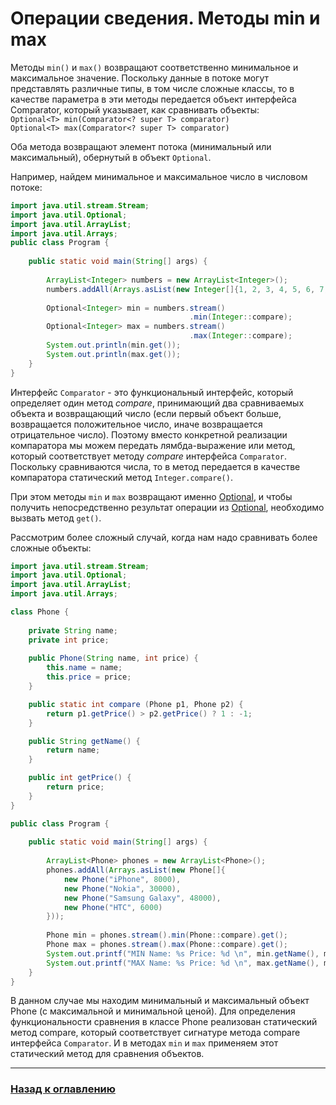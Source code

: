 # Операции сведения. Методы min и max

Методы `min()` и `max()` возвращают соответственно минимальное и максимальное значение.
Поскольку данные в потоке могут представлять различные типы, в том числе сложные классы,
то в качестве параметра в эти методы передается объект интерфейса Comparator,
который указывает, как сравнивать объекты:  
`Optional<T> min(Comparator<? super T> comparator)`  
`Optional<T> max(Comparator<? super T> comparator)`  

Оба метода возвращают элемент потока (минимальный или максимальный), обернутый в объект `Optional`.

Например, найдем минимальное и максимальное число в числовом потоке:

```java
import java.util.stream.Stream;
import java.util.Optional;
import java.util.ArrayList;
import java.util.Arrays;
public class Program {
 
    public static void main(String[] args) {
         
        ArrayList<Integer> numbers = new ArrayList<Integer>();
        numbers.addAll(Arrays.asList(new Integer[]{1, 2, 3, 4, 5, 6, 7, 8, 9}));
         
        Optional<Integer> min = numbers.stream()
                                        .min(Integer::compare);
        Optional<Integer> max = numbers.stream()
                                        .max(Integer::compare);
        System.out.println(min.get());
        System.out.println(max.get());
    } 
}
```

Интерфейс `Comparator` - это функциональный интерфейс, который определяет один метод _compare_,
принимающий два сравниваемых объекта и возвращающий число 
(если первый объект больше, возвращается положительное число, иначе возвращается отрицательное число).
Поэтому вместо конкретной реализации компаратора мы можем передать лямбда-выражение или метод,
который соответствует методу _compare_ интерфейса `Comparator`.
Поскольку сравниваются числа, то в метод передается в качестве компаратора статический метод `Integer.compare()`.

При этом методы `min` и `max` возвращают именно [Optional](../stream_api_optional.md),
и чтобы получить непосредственно результат операции из [Optional](../stream_api_optional.md), необходимо вызвать метод `get()`.

Рассмотрим более сложный случай, когда нам надо сравнивать более сложные объекты:

```java
import java.util.stream.Stream;
import java.util.Optional;
import java.util.ArrayList;
import java.util.Arrays;

class Phone {
      
    private String name;
    private int price;
      
    public Phone(String name, int price) {
        this.name = name;
        this.price = price;
    }

    public static int compare (Phone p1, Phone p2) {
        return p1.getPrice() > p2.getPrice() ? 1 : -1;
    }

    public String getName() {
        return name;
    }

    public int getPrice() {
        return price;
    }
}

public class Program {
 
    public static void main(String[] args) {
         
        ArrayList<Phone> phones = new ArrayList<Phone>();
        phones.addAll(Arrays.asList(new Phone[]{
            new Phone("iPhone", 8000), 
            new Phone("Nokia", 30000),
            new Phone("Samsung Galaxy", 48000),
            new Phone("HTC", 6000)
        }));
         
        Phone min = phones.stream().min(Phone::compare).get();
        Phone max = phones.stream().max(Phone::compare).get();
        System.out.printf("MIN Name: %s Price: %d \n", min.getName(), min.getPrice());
        System.out.printf("MAX Name: %s Price: %d \n", max.getName(), max.getPrice());
    } 
}

```

В данном случае мы находим минимальный и максимальный объект Phone (с максимальной и минимальной ценой).
Для определения функциональности сравнения в классе Phone реализован статический метод compare,
который соответствует сигнатуре метода compare интерфейса `Comparator`.
И в методах `min` и `max` применяем этот статический метод для сравнения объектов.

---

### [Назад к оглавлению](../../README.md)